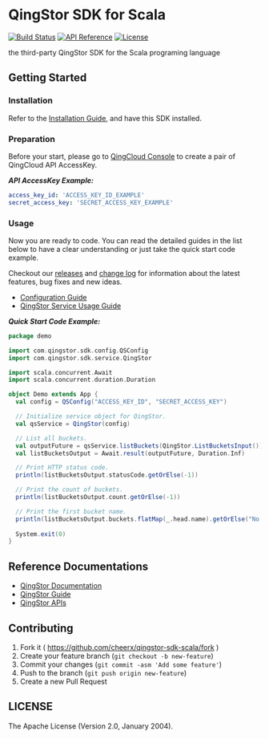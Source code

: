 # QingStor SDK for Scala

[![Build Status](https://travis-ci.org/cheerx/qingstor-sdk-scala.svg?branch=master)](https://travis-ci.org/cheerx/qingstor-sdk-scala)
[![API Reference](http://img.shields.io/badge/api-reference-green.svg)](http://docs.qingcloud.com/qingstor/)
[![License](http://img.shields.io/badge/license-apache%20v2-blue.svg)](https://github.com/cheerx/qingstor-sdk-scala/blob/master/LICENSE)

the third-party QingStor SDK for the Scala programing language

## Getting Started

### Installation

Refer to the [Installation Guide](https://github.com/cheerx/qingstor-sdk-scala/blob/master/docs/installation.md), and have this SDK installed.

### Preparation

Before your start, please go to [QingCloud Console](https://console.qingcloud.com/access_keys/) 
to create a pair of QingCloud API AccessKey.

___API AccessKey Example:___

```yaml
access_key_id: 'ACCESS_KEY_ID_EXAMPLE'
secret_access_key: 'SECRET_ACCESS_KEY_EXAMPLE'
```

### Usage

Now you are ready to code. You can read the detailed guides in the list below to 
have a clear understanding or just take the quick start code example.

Checkout our [releases](https://github.com/cheerx/qingstor-sdk-scala/releases) and 
[change log](https://github.com/cheerx/qingstor-sdk-scala/blob/master/CHANGELOG.md) 
for information about the latest features, bug fixes and new ideas.

- [Configuration Guide](docs/configuration.md)
- [QingStor Service Usage Guide](docs/qingstor_service_usage.md)

___Quick Start Code Example:___
```scala
package demo

import com.qingstor.sdk.config.QSConfig
import com.qingstor.sdk.service.QingStor

import scala.concurrent.Await
import scala.concurrent.duration.Duration

object Demo extends App {
  val config = QSConfig("ACCESS_KEY_ID", "SECRET_ACCESS_KEY")

  // Initialize service object for QingStor.
  val qsService = QingStor(config)

  // List all buckets.
  val outputFuture = qsService.listBuckets(QingStor.ListBucketsInput())
  val listBucketsOutput = Await.result(outputFuture, Duration.Inf)

  // Print HTTP status code.
  println(listBucketsOutput.statusCode.getOrElse(-1))

  // Print the count of buckets.
  println(listBucketsOutput.count.getOrElse(-1))

  // Print the first bucket name.
  println(listBucketsOutput.buckets.flatMap(_.head.name).getOrElse("No buckets"))
  
  System.exit(0)
}
```

## Reference Documentations

- [QingStor Documentation](https://docs.qingcloud.com/qingstor/index.html)
- [QingStor Guide](https://docs.qingcloud.com/qingstor/guide/index.html)
- [QingStor APIs](https://docs.qingcloud.com/qingstor/api/index.html)

## Contributing

1. Fork it ( https://github.com/cheerx/qingstor-sdk-scala/fork )
2. Create your feature branch (`git checkout -b new-feature`)
3. Commit your changes (`git commit -asm 'Add some feature'`)
4. Push to the branch (`git push origin new-feature`)
5. Create a new Pull Request

## LICENSE

The Apache License (Version 2.0, January 2004).